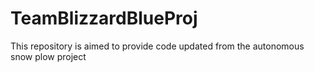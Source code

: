 # TeamBlizzardBlueProj
This repository is aimed to provide code updated from the autonomous snow plow project
